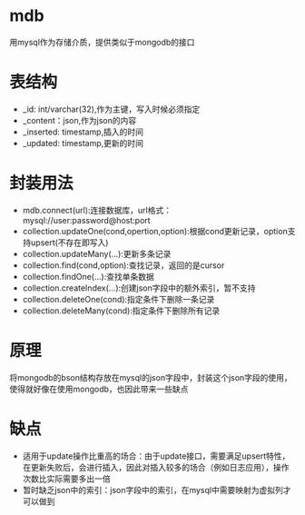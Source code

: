 # mdb
用mysql作为存储介质，提供类似于mongodb的接口

# 表结构
+ _id: int/varchar(32),作为主键，写入时候必须指定
+ _content：json,作为json的内容
+ _inserted: timestamp,插入的时间
+ _updated: timestamp,更新的时间

# 封装用法
+ mdb.connect(url):连接数据库，url格式：mysql://user:password@host:port
+ collection.updateOne(cond,opertion,option):根据cond更新记录，option支持upsert(不存在即写入)
+ collection.updateMany(...):更新多条记录
+ collection.find(cond,option):查找记录，返回的是cursor
+ collection.findOne(...):查找单条数据
+ collection.createIndex(...):创建json字段中的额外索引，暂不支持
+ collection.deleteOne(cond):指定条件下删除一条记录
+ collection.deleteMany(cond):指定条件下删除所有记录

# 原理
将mongodb的bson结构存放在mysql的json字段中，封装这个json字段的使用，使得就好像在使用mongodb，也因此带来一些缺点

# 缺点
+ 适用于update操作比重高的场合：由于update接口，需要满足upsert特性，在更新失败后，会进行插入，因此对插入较多的场合（例如日志应用），操作次数比实际需要多出一倍
+ 暂时缺乏json中的索引：json字段中的索引，在mysql中需要映射为虚拟列才可以做到
